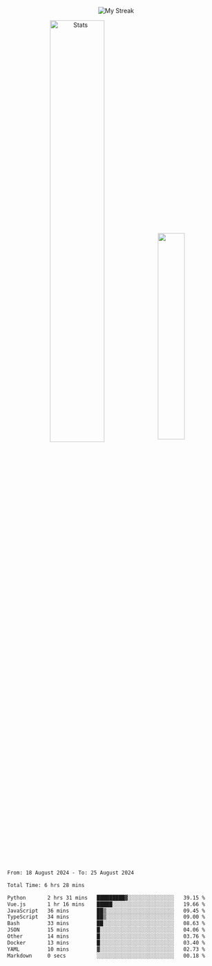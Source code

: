 <p align="center">
<picture>
  <source media="(prefers-color-scheme: dark)" srcset="http://github-readme-streak-stats.herokuapp.com?user=semolik&theme=dark&hide_border=true&background=DD272700">
  <img alt="My Streak" src="http://github-readme-streak-stats.herokuapp.com?user=semolik&hide_border=true">
</picture>
</p>
<div align="center">
  <picture>
    <source media="(prefers-color-scheme: dark)" srcset="https://github-readme-stats.vercel.app/api?username=semolik&show_icons=true&bg_color=DD272700&hide_border=true&theme=dark">
        <img alt="Stats" src="https://github-readme-stats.vercel.app/api?username=semolik&show_icons=true&bg_color=DD272700&hide_border=true" width="50%" >
  </picture>
  <sup>
  <picture>
  <source media="(prefers-color-scheme: dark)" srcset="https://github-readme-stats.vercel.app/api/top-langs/?username=semolik&layout=compact&hide_border=true&bg_color=DD272700&theme=dark">
  <img src="https://github-readme-stats.vercel.app/api/top-langs/?username=semolik&layout=compact&hide_border=true" width="35%" />
  </picture>
  </sup>
</div>
<!--START_SECTION:waka-->

```txt
From: 18 August 2024 - To: 25 August 2024

Total Time: 6 hrs 28 mins

Python       2 hrs 31 mins   █████████▓░░░░░░░░░░░░░░░   39.15 %
Vue.js       1 hr 16 mins    █████░░░░░░░░░░░░░░░░░░░░   19.66 %
JavaScript   36 mins         ██▒░░░░░░░░░░░░░░░░░░░░░░   09.45 %
TypeScript   34 mins         ██▒░░░░░░░░░░░░░░░░░░░░░░   09.00 %
Bash         33 mins         ██░░░░░░░░░░░░░░░░░░░░░░░   08.63 %
JSON         15 mins         █░░░░░░░░░░░░░░░░░░░░░░░░   04.06 %
Other        14 mins         █░░░░░░░░░░░░░░░░░░░░░░░░   03.76 %
Docker       13 mins         █░░░░░░░░░░░░░░░░░░░░░░░░   03.40 %
YAML         10 mins         ▓░░░░░░░░░░░░░░░░░░░░░░░░   02.73 %
Markdown     0 secs          ░░░░░░░░░░░░░░░░░░░░░░░░░   00.18 %
```

<!--END_SECTION:waka-->

